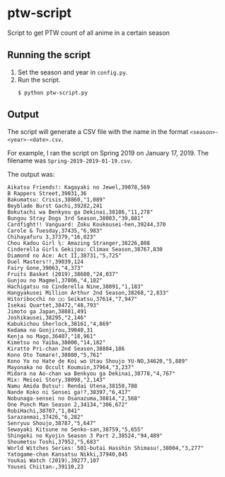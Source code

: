 # ptw-script

Script to get PTW count of all anime in a certain season

## Running the script

1. Set the season and year in `config.py`.
2. Run the script.
    ```shell
    $ python ptw-script.py
    ```

## Output

The script will generate a CSV file with the name in the format `<season>-<year>-<date>.csv`.

For example, I ran the script on Spring 2019 on January 17, 2019. The filename was `Spring-2019-2019-01-19.csv`.

The output was:
```csv
Aikatsu Friends!: Kagayaki no Jewel,39078,569
B Rappers Street,39031,36
Bakumatsu: Crisis,38860,"1,089"
Beyblade Burst Gachi,39282,241
Bokutachi wa Benkyou ga Dekinai,38186,"11,278"
Bungou Stray Dogs 3rd Season,38003,"39,881"
Cardfight!! Vanguard: Zoku Koukousei-hen,39244,370
Carole & Tuesday,37435,"6,983"
Chihayafuru 3,37379,"16,023"
Chou Kadou Girl ⅙: Amazing Stranger,38226,808
Cinderella Girls Gekijou: Climax Season,38767,830
Diamond no Ace: Act II,38731,"5,725"
Duel Masters!!,39039,124
Fairy Gone,39063,"4,373"
Fruits Basket (2019),38680,"24,037"
Gunjou no Magmel,37806,"4,182"
Hachigatsu no Cinderella Nine,38091,"1,183"
Hangyakusei Million Arthur 2nd Season,38268,"2,833"
Hitoribocchi no ○○ Seikatsu,37614,"7,947"
Isekai Quartet,38472,"48,793"
Jimoto ga Japan,38881,491
Joshikausei,38295,"2,146"
Kabukichou Sherlock,38161,"4,869"
Kedama no Gonjirou,39040,31
Kenja no Mago,36407,"18,961"
Kimetsu no Yaiba,38000,"14,182"
Kiratto Pri☆chan 2nd Season,38804,186
Kono Oto Tomare!,38080,"5,761"
Kono Yo no Hate de Koi wo Utau Shoujo YU-NO,34620,"5,889"
Mayonaka no Occult Koumuin,37964,"3,237"
Midara na Ao-chan wa Benkyou ga Dekinai,38778,"4,767"
Mix: Meisei Story,38098,"2,143"
Namu Amida Butsu!: Rendai Utena,38150,788
Nande Koko ni Sensei ga!?,38397,"6,417"
Nobunaga-sensei no Osanazuma,38814,"2,568"
One Punch Man Season 2,34134,"306,672"
RobiHachi,38707,"1,041"
Sarazanmai,37426,"6,282"
Senryuu Shoujo,38787,"5,647"
Sewayaki Kitsune no Senko-san,38759,"5,655"
Shingeki no Kyojin Season 3 Part 2,38524,"94,489"
Shoumetsu Toshi,37952,"5,683"
World Witches Series: 501-butai Hasshin Shimasu!,38004,"3,277"
Yatogame-chan Kansatsu Nikki,37940,845
Youkai Watch (2019),39277,107
Yousei Chiitan☆,39110,23
```
